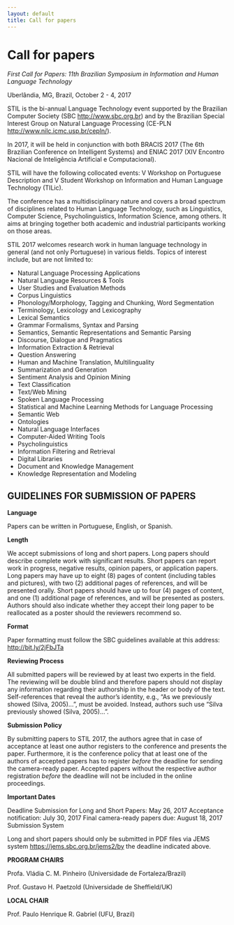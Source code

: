 ```yaml
---
layout: default
title: Call for papers
---
```


# Call for papers

_First Call for Papers: 11th Brazilian Symposium in Information and Human Language Technology_

Uberlândia, MG, Brazil, October 2 - 4, 2017

STIL is the bi-annual Language Technology event supported by the
Brazilian Computer Society (SBC http://www.sbc.org.br) and by the
Brazilian Special Interest Group on Natural Language Processing
(CE-PLN http://www.nilc.icmc.usp.br/cepln/).

In 2017, it will be held in conjunction with both BRACIS 2017 (The 6th
Brazilian Conference on Intelligent Systems) and ENIAC 2017 (XIV
Encontro Nacional de Inteligência Artificial e Computacional).

STIL will have the following collocated events: V Workshop on
Portuguese Description and V Student Workshop on Information and Human
Language Technology (TILic).

The conference has a multidisciplinary nature and covers a broad
spectrum of disciplines related to Human Language Technology, such as
Linguistics, Computer Science, Psycholinguistics, Information Science,
among others. It aims at bringing together both academic and
industrial participants working on those areas.

STIL 2017 welcomes research work in human language technology in
general (and not only Portuguese) in various fields. Topics of
interest include, but are not limited to:

- Natural Language Processing Applications
- Natural Language Resources & Tools
- User Studies and Evaluation Methods
- Corpus Linguistics
- Phonology/Morphology, Tagging and Chunking, Word Segmentation
- Terminology, Lexicology and Lexicography
- Lexical Semantics
- Grammar Formalisms, Syntax and Parsing
- Semantics, Semantic Representations and Semantic Parsing
- Discourse, Dialogue and Pragmatics
- Information Extraction & Retrieval
- Question Answering
- Human and Machine Translation, Multilinguality
- Summarization and Generation
- Sentiment Analysis and Opinion Mining
- Text Classification
- Text/Web Mining
- Spoken Language Processing
- Statistical and Machine Learning Methods for Language Processing
- Semantic Web
- Ontologies
- Natural Language Interfaces
- Computer-Aided Writing Tools
- Psycholinguistics
- Information Filtering and Retrieval
- Digital Libraries
- Document and Knowledge Management
- Knowledge Representation and Modeling

## GUIDELINES FOR SUBMISSION OF PAPERS

__Language__

Papers can be written in Portuguese, English, or Spanish.

__Length__

We accept submissions of long and short papers. Long papers should
describe complete work with significant results. Short papers can
report work in progress, negative results, opinion papers, or
application papers. Long papers may have up to eight (8) pages of
content (including tables and pictures), with two (2) additional pages
of references, and will be presented orally. Short papers should have
up to four (4) pages of content, and one (1) additional page of
references, and will be presented as posters. Authors should also
indicate whether they accept their long paper to be reallocated as a
poster should the reviewers recommend so.

__Format__

Paper formatting must follow the SBC guidelines available at this address: http://bit.ly/2jFbJTa 

__Reviewing Process__

All submitted papers will be reviewed by at least two experts in the
field. The reviewing will be double blind and therefore papers should
not display any information regarding their authorship in the header
or body of the text. Self-references that reveal the author’s
identity, e.g., “As we previously showed (Silva, 2005)…”, must be
avoided. Instead, authors such use “Silva previously showed (Silva,
2005)…”.

__Submission Policy__

By submitting papers to STIL 2017, the authors agree that in case of
acceptance at least one author registers to the conference and
presents the paper. Furthermore, it is the conference policy that at
least one of the authors of accepted papers has to register *before*
the deadline for sending the camera-ready paper. Accepted papers
without the respective author registration *before* the deadline will
not be included in the online proceedings.

__Important Dates__

Deadline Submission for Long and Short Papers: May 26, 2017
Acceptance notification: July 30, 2017
Final camera-ready papers due: August 18, 2017
Submission System

Long and short papers should only be submitted in PDF files via JEMS system https://jems.sbc.org.br/jems2/by the deadline indicated above.

__PROGRAM CHAIRS__

Profa. Vládia C. M. Pinheiro (Universidade de Fortaleza/Brazil)

Prof. Gustavo H. Paetzold (Universidade de Sheffield/UK)

__LOCAL CHAIR__

Prof. Paulo Henrique R. Gabriel (UFU, Brazil)

